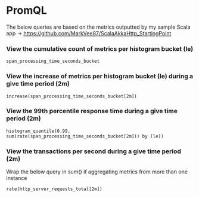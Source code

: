 # PromQL

The below queries are based on the metrics outputted by my sample Scala app -> https://github.com/MarkVee87/ScalaAkkaHttp_StartingPoint

### View the cumulative count of metrics per histogram bucket (le)
```shell
span_processing_time_seconds_bucket
```

### View the increase of metrics per histogram bucket (le) during a give time period (2m)
```shell
increase(span_processing_time_seconds_bucket[2m])
```

### View the 99th percentile response time during a give time period (2m)
```shell
histogram_quantile(0.99, sum(rate(span_processing_time_seconds_bucket[2m])) by (le))
```

### View the transactions per second during a give time period (2m)
Wrap the below query in sum() if aggregating metrics from more than one instance
```shell
rate(http_server_requests_total[2m])
```
